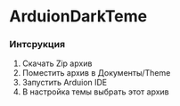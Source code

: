 # ArduionDarkTeme

### Интсрукция

1. Скачать Zip архив
2. Поместить архив в Документы/Theme
3. Запустить Arduion IDE
4. В настройка темы выбрать этот архив
